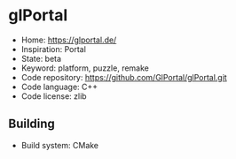 # glPortal

- Home: https://glportal.de/
- Inspiration: Portal
- State: beta
- Keyword: platform, puzzle, remake
- Code repository: https://github.com/GlPortal/glPortal.git
- Code language: C++
- Code license: zlib

## Building

- Build system: CMake
